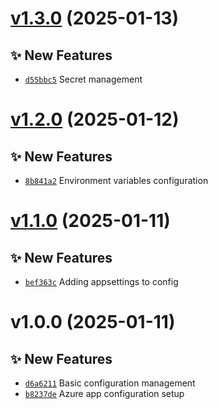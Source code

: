 # [v1.3.0](https://github.com/fredrkl/app-configuration-demo/compare/v1.2.0...v1.3.0) (2025-01-13)

## ✨ New Features
- [`d55bbc5`](https://github.com/fredrkl/app-configuration-demo/commit/d55bbc5)  Secret management

# [v1.2.0](https://github.com/fredrkl/app-configuration-demo/compare/v1.1.0...v1.2.0) (2025-01-12)

## ✨ New Features
- [`8b841a2`](https://github.com/fredrkl/app-configuration-demo/commit/8b841a2)  Environment variables configuration

# [v1.1.0](https://github.com/fredrkl/app-configuration-demo/compare/v1.0.0...v1.1.0) (2025-01-11)

## ✨ New Features
- [`bef363c`](https://github.com/fredrkl/app-configuration-demo/commit/bef363c)  Adding appsettings to config

# v1.0.0 (2025-01-11)

## ✨ New Features
- [`d6a6211`](https://github.com/fredrkl/app-configuration-demo/commit/d6a6211)  Basic configuration management 
- [`b8237de`](https://github.com/fredrkl/app-configuration-demo/commit/b8237de)  Azure app configuration setup
